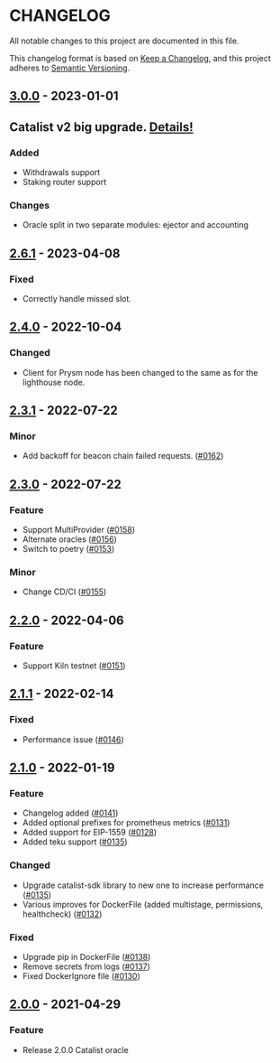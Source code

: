 # CHANGELOG

All notable changes to this project are documented in this file.

This changelog format is based on [Keep a Changelog](https://keepachangelog.com/en/1.0.0/),
and this project adheres to [Semantic Versioning](https://semver.org/spec/v2.0.0.html).

[comment]: <> (## [Unreleased]&#40;https://github.com/catalistfinance/catalist-oracle&#41; - 2021-09-15)

## [3.0.0](link) - 2023-01-01
## Catalist v2 big upgrade. [Details!](https://blog.catalist.fi/introducing-catalist-v2/)

### Added
- Withdrawals support
- Staking router support

### Changes
- Oracle split in two separate modules: ejector and accounting

## [2.6.1](https://github.com/catalistfinance/catalist-oracle/releases/tag/2.6.1) - 2023-04-08
### Fixed
- Correctly handle missed slot.

## [2.4.0](https://github.com/catalistfinance/catalist-oracle/releases/tag/2.4.0) - 2022-10-04
### Changed
- Client for Prysm node has been changed to the same as for the lighthouse node.

## [2.3.1](https://github.com/catalistfinance/catalist-oracle/releases/tag/2.3.0) - 2022-07-22
### Minor
- Add backoff for beacon chain failed requests. ([#0162](https://github.com/catalistfinance/catalist-oracle/pull/162))

## [2.3.0](https://github.com/catalistfinance/catalist-oracle/releases/tag/2.3.0) - 2022-07-22
### Feature
- Support MultiProvider ([#0158](https://github.com/catalistfinance/catalist-oracle/pull/158))
- Alternate oracles ([#0156](https://github.com/catalistfinance/catalist-oracle/pull/156))
- Switch to poetry ([#0153](https://github.com/catalistfinance/catalist-oracle/pull/153))

### Minor
- Change CD/CI ([#0155](https://github.com/catalistfinance/catalist-oracle/pull/155))

## [2.2.0](https://github.com/catalistfinance/catalist-oracle/releases/tag/2.2.0) - 2022-04-06
### Feature
- Support Kiln testnet ([#0151](https://github.com/catalistfinance/catalist-oracle/pull/151))

## [2.1.1](https://github.com/catalistfinance/catalist-oracle/releases/tag/2.1.1) - 2022-02-14
### Fixed
- Performance issue ([#0146](https://github.com/catalistfinance/catalist-oracle/pull/146))

## [2.1.0](https://github.com/catalistfinance/catalist-oracle/releases/tag/v2.1.0) - 2022-01-19
### Feature
- Changelog added ([#0141](https://github.com/catalistfinance/catalist-oracle/pull/141))
- Added optional prefixes for prometheus metrics ([#0131](https://github.com/catalistfinance/catalist-oracle/pull/131))
- Added support for EIP-1559 ([#0128](https://github.com/catalistfinance/catalist-oracle/pull/128))
- Added teku support ([#0135](https://github.com/catalistfinance/catalist-oracle/pull/135))

### Changed
- Upgrade catalist-sdk library to new one to increase performance ([#0135](https://github.com/catalistfinance/catalist-oracle/pull/135))
- Various improves for DockerFile (added multistage, permissions, healthcheck) ([#0132](https://github.com/catalistfinance/catalist-oracle/pull/132))

### Fixed
- Upgrade pip in DockerFile ([#0138](https://github.com/catalistfinance/catalist-oracle/pull/138))
- Remove secrets from logs ([#0137](https://github.com/catalistfinance/catalist-oracle/pull/137))
- Fixed DockerIgnore file ([#0130](https://github.com/catalistfinance/catalist-oracle/pull/130))

## [2.0.0](https://github.com/catalistfinance/catalist-oracle/releases/tag/v2.0.0) - 2021-04-29
### Feature
- Release 2.0.0 Catalist oracle

